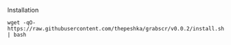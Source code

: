 Installation

```shell
wget -qO- https://raw.githubusercontent.com/thepeshka/grabscr/v0.0.2/install.sh | bash
```